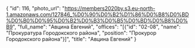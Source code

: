 {
    "id": 116,
    "photo_url": "https://members2020by.s3.eu-north-1.amazonaws.com/127846_%D0%90%D0%B2%D1%86%D0%B8%D0%BD%D0%B0%D0%95%D0%B2%D0%B3%D0%B5%D0%BD%D0%B8%D0%B9",
    "full_name": "Авцина Евгений",
    "offices": "[{\"id\": \"02-08\", \"name\": \"Прокуратура Городокского района\", \"position\": \"Прокурор Городокского района\"}]",
    "title": "Авцина Евгений"
}
